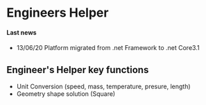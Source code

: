 # Engineers Helper
#### Last news
- 13/06/20 Platform migrated from .net Framework to .net Core3.1

## Engineer's Helper key functions
- Unit Conversion (speed, mass, temperature, presure, length)
- Geometry shape solution (Square)

